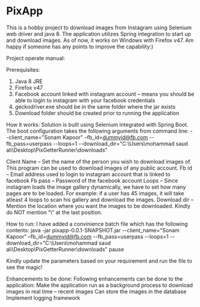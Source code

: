 # PixApp

This is a hobby project to download images from Instagram using Selenium web driver and java 8. The application utilizes Spring integration to start up and download images. As of now, it works on Windows with Firefox v47. Am happy if someone has any points to improve the capability:)

Project operate manual:

Prerequisites:
1) Java 8 JRE
2) Firefox v47
3) Facebook account linked with instagram account – means you should be able to login to instagram with your facebook credentials
4) geckodriver.exe should be in the same folder where the jar exists
5) Download folder should be created prior to running the application

How it works:
Solution is built using Selenium integrated with Spring Boot. The boot configuration takes the following arguments from command line:
--client_name="Sonam Kapoor" –fb_id=dummyid@fb.com --fb_pass=userpass --loops=1 --download_dir="C:\Users\mohammad saud ali\Desktop\PixGetterRunner\downloads"

Client Name – Set the name of the person you wish to download images of. This program can be used to download images of any public account.
Fb id – Email address used to login to instagram account that is linked to facebook
Fb pass – Password of the facebook account
Loops – Since instagram loads the image gallery dynamically, we have to set how many pages are to be loaded. For example: if a user has 45 images, it will take atleast 4 loops to scan his gallery and download the images. 
Download dir – Mention the location where you want the images to be downloaded. Kindly do NOT mention “\” at the last position.

How to run:
I have added a convinience batch file which has the following contents:
java -jar pixapp-0.0.1-SNAPSHOT.jar --client_name="Sonam Kapoor" –fb_id=dummyid@fb.com --fb_pass=userpass --loops=1 --download_dir="C:\Users\mohammad saud ali\Desktop\PixGetterRunner\downloads"
pause

Kindly update the parameters based on your requirement and run the file to see the magic!

Enhancements to be done:
Following enhancements can be done to the application:
Make the application run as a background process to download images in real time – recent images
Can store the images in the database
Implement logging framework
	
